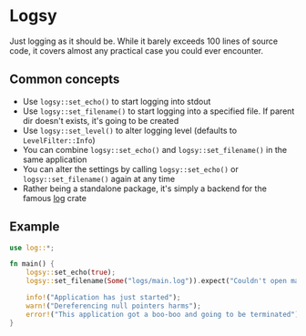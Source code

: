 Logsy
=============
Just logging as it should be. While it barely exceeds 100 lines of source code, it covers almost any practical case you could ever encounter.

## Common concepts

* Use ``logsy::set_echo()`` to start logging into stdout
* Use ``logsy::set_filename()`` to start logging into a specified file. If parent dir doesn't exists, it's going to be created
* Use ``logsy::set_level()`` to alter logging level (defaults to ``LevelFilter::Info``)
* You can combine ``logsy::set_echo()`` and ``logsy::set_filename()`` in the same application
* You can alter the settings by calling ``logsy::set_echo()`` or ``logsy::set_filename()`` again at any time
* Rather being a standalone package, it's simply a backend for the famous [log](https://crates.io/crates/log) crate

## Example
```rust
use log::*;

fn main() {
    logsy::set_echo(true);
    logsy::set_filename(Some("logs/main.log")).expect("Couldn't open main.log");

    info!("Application has just started");
    warn!("Dereferencing null pointers harms");
    error!("This application got a boo-boo and going to be terminated");
}
```
